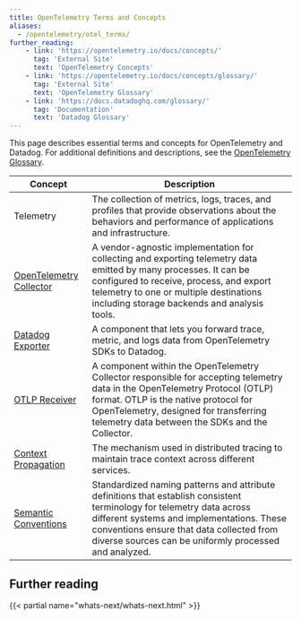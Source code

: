 ```yaml
---
title: OpenTelemetry Terms and Concepts
aliases:
  - /opentelemetry/otel_terms/
further_reading:
    - link: 'https://opentelemetry.io/docs/concepts/'
      tag: 'External Site'
      text: 'OpenTelemetry Concepts'
    - link: 'https://opentelemetry.io/docs/concepts/glossary/'
      tag: 'External Site'
      text: 'OpenTelemetry Glossary'
    - link: 'https://docs.datadoghq.com/glossary/'
      tag: 'Documentation'
      text: 'Datadog Glossary'
---
```


This page describes essential terms and concepts for OpenTelemetry and Datadog. For additional definitions and descriptions, see the [OpenTelemetry Glossary][6].

| Concept                      | Description                                                                                                                                                                                                                                                      |
|------------------------------|------------------------------------------------------------------------------------------------------------------------------------------------------------------------------------------------------------------------------------------------------------------|
| Telemetry                    | The collection of metrics, logs, traces, and profiles that provide observations about the behaviors and performance of applications and infrastructure.                                                                                                                    |
| [OpenTelemetry Collector][1] | A vendor-agnostic implementation for collecting and exporting telemetry data emitted by many processes. It can be configured to receive, process, and export telemetry to one or multiple destinations including storage backends and analysis tools.            |
| [Datadog Exporter][2]        | A component that lets you forward trace, metric, and logs data from OpenTelemetry SDKs to Datadog.                                                                                                                                                               |
| [OTLP Receiver][3]           | A component within the OpenTelemetry Collector responsible for accepting telemetry data in the OpenTelemetry Protocol (OTLP) format. OTLP is the native protocol for OpenTelemetry, designed for transferring telemetry data between the SDKs and the Collector. |
| [Context Propagation][4]     | The mechanism used in distributed tracing to maintain trace context across different services.                                                                                                                                                                   |
| [Semantic Conventions][5]    | Standardized naming patterns and attribute definitions that establish consistent terminology for telemetry data across different systems and implementations. These conventions ensure that data collected from diverse sources can be uniformly processed and analyzed.                                                                                                                                                      |

## Further reading

{{< partial name="whats-next/whats-next.html" >}}

[1]: /opentelemetry/collector_exporter/
[2]: /opentelemetry/collector_exporter/otel_collector_datadog_exporter/
[3]: /opentelemetry/collector_exporter/otlp_receiver/
[4]: /opentelemetry/reference/trace_context_propagation/
[5]: /opentelemetry/schema_semantics/semantic_mapping/
[6]: https://opentelemetry.io/docs/concepts/glossary/